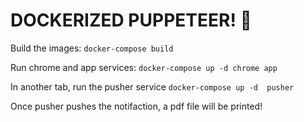 # DOCKERIZED PUPPETEER! :whale:

Build the images:
`docker-compose build`

Run chrome and app services:
`docker-compose up -d chrome app`

In another tab, run the pusher service 
`docker-compose up -d  pusher`

Once pusher pushes the notifaction, a pdf file will be printed!
